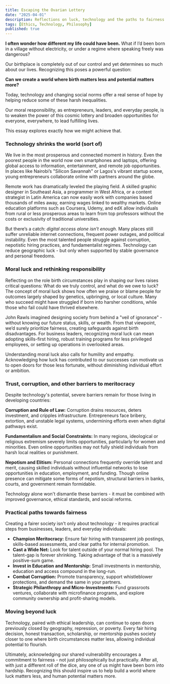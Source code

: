 ```yaml
---
title: Escaping the Ovarian Lottery
date: "2025-04-01"
description: Reflections on luck, technology and the paths to fairness
tags: [Ethics, Technology, Philosophy]
published: true
---
```


**I often wonder how different my life could have been.** What if I’d been born in a village without electricity, or under a regime where speaking freely was dangerous? 

Our birthplace is completely out of our control and yet determines so much about our lives. Recognizing this poses a powerful question: 

**Can we create a world where birth matters less and potential matters more?**

Today, technology and changing social norms offer a real sense of hope by helping reduce some of these harsh inequalities.

Our moral responsibility, as entrepreneurs, leaders, and everyday people, is to weaken the power of this cosmic lottery and broaden opportunities for everyone, everywhere, to lead fulfilling lives.

This essay explores exactly how we might achieve that.

### Technology shrinks the world (sort of)

We live in the most prosperous and connected moment in history. Even the poorest people in the world now own smartphones and laptops, offering global access to information, entertainment, and remote job opportunities. In places like Nairobi’s "Silicon Savannah" or Lagos's vibrant startup scene, young entrepreneurs collaborate online with partners around the globe.

Remote work has dramatically leveled the playing field. A skilled graphic designer in Southeast Asia, a programmer in West Africa, or a content strategist in Latin America can now easily work with companies based thousands of miles away, earning wages linked to wealthy markets. Online education platforms such as Coursera, Udemy, and edX allow individuals from rural or less prosperous areas to learn from top professors without the costs or exclusivity of traditional universities.

But there’s a catch: *digital access alone isn't enough*. Many places still suffer unreliable internet connections, frequent power outages, and political instability. Even the most talented people struggle against corruption, nepotistic hiring practices, and fundamentalist regimes. Technology can reduce geographic luck - but only when supported by stable governance and personal freedoms.

### Moral luck and rethinking responsibility

Reflecting on the role birth circumstances play in shaping our lives raises critical questions: What do we truly control, and what do we owe to luck? The concept of moral luck shows how often we praise or blame people for outcomes largely shaped by genetics, upbringing, or local culture. Many who succeed might have struggled if born into harsher conditions, while those who fail could have thrived elsewhere.

John Rawls imagined designing society from behind a "veil of ignorance" - without knowing our future status, skills, or wealth. From that viewpoint, we’d surely prioritize fairness, creating safeguards against birth disadvantages. For business leaders, recognizing moral luck can mean adopting skills-first hiring, robust training programs for less privileged employees, or setting up operations in overlooked areas.

Understanding moral luck also calls for humility and empathy. Acknowledging how luck has contributed to our successes can motivate us to open doors for those less fortunate, without diminishing individual effort or ambition.

### Trust, corruption, and other barriers to meritocracy

Despite technology's potential, severe barriers remain for those living in developing countries:

**Corruption and Rule of Law:** Corruption drains resources, deters investment, and cripples infrastructure. Entrepreneurs face bribery, extortion, and unstable legal systems, undermining efforts even when digital pathways exist.

**Fundamentalism and Social Constraints:** In many regions, ideological or religious extremism severely limits opportunities, particularly for women and minorities. Even online opportunities may not fully shield individuals from harsh local realities or punishment.

**Nepotism and Elitism:** Personal connections frequently override talent and merit, causing skilled individuals without influential networks to lose opportunities in education, employment, and funding. Though online presence can mitigate some forms of nepotism, structural barriers in banks, courts, and government remain formidable.

Technology alone won't dismantle these barriers - it must be combined with improved governance, ethical standards, and social reforms.

### Practical paths towards fairness

Creating a fairer society isn't only about technology - it requires practical steps from businesses, leaders, and everyday individuals:

- **Champion Meritocracy:** Ensure fair hiring with transparent job postings, skills-based assessments, and clear paths for internal promotion.
- **Cast a Wide Net:** Look for talent outside of your normal hiring pool. The talent-gap is forever shrinking. Taking advantage of that is a massively positive-sum game.
- **Invest in Education and Mentorship:** Small investments in mentorship, education and access compound in the long-run. 
- **Combat Corruption:** Promote transparency, support whistleblower protections, and demand the same in your partners.
- **Strategic Philanthropy and Micro-Investments:** Fund grassroots ventures, collaborate with microfinance programs, and explore community ownership and profit-sharing models.

###   Moving beyond luck

Technology, paired with ethical leadership, can continue to open doors previously closed by geography, repression, or poverty. Every fair hiring decision, honest transaction, scholarship, or mentorship pushes society closer to one where birth circumstances matter less, allowing individual potential to flourish.

Ultimately, acknowledging our shared vulnerability encourages a commitment to fairness - not just philosophically but practically. After all, with just a different roll of the dice, any one of us might have been born into hardship. Recognizing this should inspire us to help build a world where luck matters less, and human potential matters more.